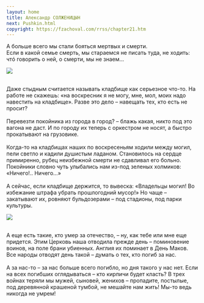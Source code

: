 ```yaml
---
layout: home
title: Александр СОЛЖЕНИЦЫН
next: Pushkin.html
copyright: https://fzachoval.com/rrss/chapter21.htm
---
```


А больше всего мы стали бояться мертвых и смерти.
<br/>Если в какой семье смерть, мы стараемся не писать туда, не ходить: чтó говорить о ней, о смерти, мы не знаем…

[![](https://shabbat.lamourism.com/%D0%9D%D0%BE%D0%B2%D0%BE%D1%87%D0%B5%D1%80%D0%BA%D0%B0%D1%81%D1%81%D0%BA.jpg)](https://shabbat.lamourism.com/%D0%9D%D0%BE%D0%B2%D0%BE%D1%87%D0%B5%D1%80%D0%BA%D0%B0%D1%81%D1%81%D0%BA%D0%B8%D0%B9-%D1%80%D0%B0%D1%81%D1%81%D1%82%D1%80%D0%B5%D0%BB.jpg)

<br/>Даже стыдным считается называть кладбище как серьезное что-то. На работе не скажешь: «на воскресник я не могу, мне, мол, моих надо навестить на кладбище». Разве это дело – навещать тех, кто есть не просит?
<br/>
<br/>Перевезти покойника из города в город? – блажь какая, никто под это вагона не даст. И по городу их теперь с оркестром не носят, а быстро прокатывают на грузовике.
<br/>
<br/>Когда-то на кладбищах наших по воскресеньям ходили между могил, пели светло и кадили душистым ладаном. Становилось на сердце примиренно, рубец неизбежной смерти не сдавливал его больно. Покойники словно чуть улыбались нам из-под зеленых холмиков: «Ничего!.. Ничего…»
<br/>
<br/>А сейчас, если кладбище держится, то вывеска: «Владельцы могил! Во избежание штрафа убрать прошлогодний мусор!» Но чаще – закатывают их, ровняют бульдозерами – под стадионы, под парки культуры.
<br/>

[![](https://shabbat.lamourism.com/navalny.jpg)](https://moses.lamourism.com/mossad/%D0%A0%D0%9F%D0%A6.gif)

<br/>А еще есть такие, кто умер за отечество, – ну, как тебе или мне еще придется. Этим Церковь наша отводила прежде день – поминовение воинов, на поле брани убиенных. Англия их поминает в День Маков. Все народы отводят день такой – думать о тех, кто погиб за нас.
<br/>
<br/>А за нас-то – за нас больше всего погибло, но дня такого у нас нет. Если на всех погибших оглядываться – кто кирпичи будет класть? В трех войнах теряли мы мужей, сыновей, женихов – пропадите, постылые, под деревянной крашеной тумбой, не мешайте нам жить! Мы-то ведь никогда не умрем!
